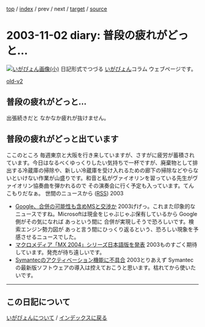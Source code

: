[top](https://igapyon.github.io/diary/) 
 / [index](https://igapyon.github.io/diary/2003/index.html) 
 / prev 
 / next 
 / [target](https://igapyon.github.io/diary/2003/ig031102.html) 
 / [source](https://github.com/igapyon/diary/blob/gh-pages/2003/ig031102.html.src.md) 

2003-11-02 diary: 普段の疲れがどっと…
=====================================================================================================
[![いがぴょん画像(小)](https://igapyon.github.io/diary/images/iga200306s.jpg "いがぴょん")](https://igapyon.github.io/diary/memo/memoigapyon.html) 日記形式でつづる [いがぴょん](https://igapyon.github.io/diary/memo/memoigapyon.html)コラム ウェブページです。

[old-v2](ig031102-orig.html)

## 普段の疲れがどっと…

出張続きだと なかなか疲れが抜けません。

## 普段の疲れがどっと出ています

ここのところ 毎週東京と大阪を行き来していますが、さすがに疲労が蓄積されています。今日はなるべくゆっくりしたい気持ちで一杯ですが、廃棄物として排出する冷蔵庫の掃除や、新しい冷蔵庫を受け入れるための廊下の掃除などやらないといけない作業が山盛りです。和音と私がヴァイオリンを習っている先生がヴァイオリン協奏曲を弾かれるので その演奏会に行く予定も入っています。てんこもりだなぁ。
世間のニュースから ([RSS](ig031102-news.xml)) 2003
* [Google、合併の可能性も含めMSと交渉か](http://www.zdnet.co.jp/news/0311/01/nebt_12.html)  2003げげっ。これまた印象的なニュースですね。Microsoftは現金をじゃぶじゃぶ保有しているから Google側がその気になれば あっという間に 合併が実現しそうで恐ろしいです。検索エンジン勢力図が あっと言う間にひっくり返るという、恐ろしい現象を予感させるニュースでした。
* [マクロメディア「MX 2004」シリーズ日本語版を発表](http://www.zdnet.co.jp/news/0310/30/njbt_03.html)  2003ものすごく期待しています。発売が待ち遠しいです。
* [Symantecのアクティベーション機能に不具合](http://www.zdnet.co.jp/news/0310/31/nebt_20.html)  2003とりあえず Symantecの最新版ソフトウェアの導入は控えておこうと思います。枯れてから使いたいです。


----------------------------------------------------------------------------------------------------

## この日記について
[いがぴょんについて](https://igapyon.github.io/diary/memo/memoigapyon.html) / [インデックスに戻る](https://igapyon.github.io/diary/idxall.html)

